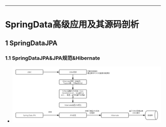 ------



# SpringData高级应用及其源码剖析

## 1 SpringDataJPA

### 1.1 SpringDataJPA&JPA规范&Hibernate

- ![](../../images/SpringMVC/SpringDataJPA&JPA规范&Hibernate.png)

